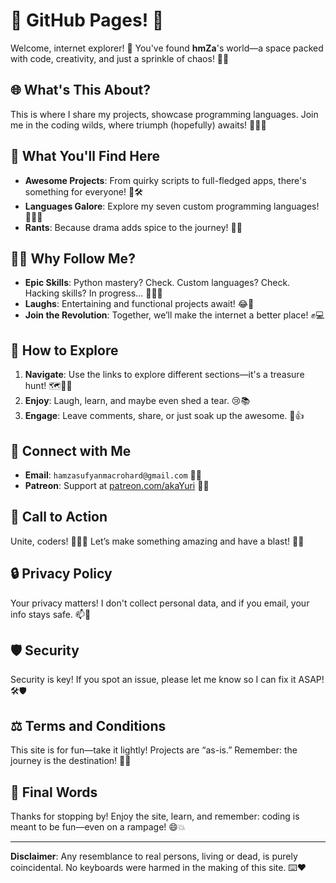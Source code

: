 # 🌟 GitHub Pages! 🌟

Welcome, internet explorer! 🚀 You've found **hmZa**'s world—a space packed with code, creativity, and just a sprinkle of chaos! 🎢✨

## 🌐 What's This About?

This is where I share my projects, showcase programming languages. Join me in the coding wilds, where triumph (hopefully) awaits! 💪🦸‍♂️

## 🤩 What You'll Find Here

- **Awesome Projects**: From quirky scripts to full-fledged apps, there's something for everyone! 🎨🛠️
- **Languages Galore**: Explore my seven custom programming languages! 🧑‍💻🌈
- **Rants**: Because drama adds spice to the journey! 📜🔥

## 🕵️‍♂️ Why Follow Me?

- **Epic Skills**: Python mastery? Check. Custom languages? Check. Hacking skills? In progress... 🐍👨‍💻
- **Laughs**: Entertaining and functional projects await! 😂🔧
- **Join the Revolution**: Together, we’ll make the internet a better place! ✊💻

## 🔧 How to Explore

1. **Navigate**: Use the links to explore different sections—it's a treasure hunt! 🗺️🏴‍☠️
2. **Enjoy**: Laugh, learn, and maybe even shed a tear. 😢📚
3. **Engage**: Leave comments, share, or just soak up the awesome. 💬👍

## 💬 Connect with Me

- **Email**: `hamzasufyanmacrohard@gmail.com` 📧🦉
- **Patreon**: Support at [patreon.com/akaYuri](https://www.patreon.com/akaYuri) 💸✨

## 📢 Call to Action

Unite, coders! 🧑‍🤝‍🧑 Let’s make something amazing and have a blast! 🌟🚀

## 🔒 Privacy Policy

Your privacy matters! I don't collect personal data, and if you email, your info stays safe. 📫🔐

## 🛡️ Security

Security is key! If you spot an issue, please let me know so I can fix it ASAP! 🛠️🛡️

## ⚖️ Terms and Conditions

This site is for fun—take it lightly! Projects are “as-is.” Remember: the journey is the destination! 🌟🎢

## 🎉 Final Words

Thanks for stopping by! Enjoy the site, learn, and remember: coding is meant to be fun—even on a rampage! 😄💥

---

**Disclaimer**: Any resemblance to real persons, living or dead, is purely coincidental. No keyboards were harmed in the making of this site. ⌨️❤️
